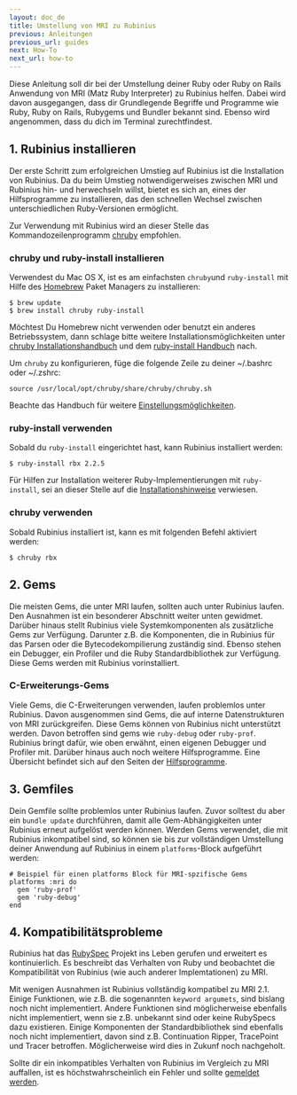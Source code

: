 ```yaml
---
layout: doc_de
title: Umstellung von MRI zu Rubinius
previous: Anleitungen
previous_url: guides
next: How-To
next_url: how-to
---
```


Diese Anleitung soll dir bei der Umstellung deiner Ruby oder Ruby on Rails
Anwendung von MRI (Matz Ruby Interpreter) zu Rubinius helfen. Dabei wird davon
ausgegangen, dass dir Grundlegende Begriffe und Programme wie Ruby, Ruby on
Rails, Rubygems und Bundler bekannt sind. Ebenso wird angenommen, dass du dich
im Terminal zurechtfindest.

## 1. Rubinius installieren

Der erste Schritt zum erfolgreichen Umstieg auf Rubinius ist die Installation
von Rubinius. Da du beim Umstieg  notwendigerweises zwischen MRI und Rubinius
hin- und herwechseln willst, bietet es sich an, eines der Hilfsprogramme zu
installieren, das den schnellen Wechsel zwischen unterschiedlichen
Ruby-Versionen ermöglicht.

Zur Verwendung mit Rubinius wird an dieser Stelle das Kommandozeilenprogramm
[chruby](https://github.com/postmodern/chruby) empfohlen.

### chruby und ruby-install installieren

Verwendest du Mac OS X, ist es am einfachsten `chruby`und `ruby-install` mit
Hilfe des [Homebrew](https://github.com/Homebrew/homebrew) Paket Managers zu
installieren:

    $ brew update
    $ brew install chruby ruby-install

Möchtest Du Homebrew nicht verwenden oder benutzt ein anderes Betriebssystem,
dann schlage bitte weitere Installationsmöglichkeiten unter
[chruby Installationshandbuch](https://github.com/postmodern/chruby#install) und
dem [ruby-install Handbuch](https://github.com/postmodern/ruby-install#install)
nach.

Um `chruby` zu konfigurieren, füge die folgende Zeile zu deiner ~/.bashrc oder
~/.zshrc:

    source /usr/local/opt/chruby/share/chruby/chruby.sh

Beachte das Handbuch für weitere
[Einstellungsmöglichkeiten](https://github.com/postmodern/chruby#configuration).

### ruby-install verwenden

Sobald du `ruby-install` eingerichtet hast, kann Rubinius installiert werden:

    $ ruby-install rbx 2.2.5

Für Hilfen zur Installation weiterer Ruby-Implementierungen mit `ruby-install`,
sei an dieser Stelle auf die
[Installationshinweise](https://github.com/postmodern/ruby-install#synopsis)
verwiesen.

### chruby verwenden

Sobald Rubinius installiert ist, kann es mit folgenden Befehl aktiviert werden:

    $ chruby rbx

## 2. Gems

Die meisten Gems, die unter MRI laufen, sollten auch unter Rubinius laufen. Den
Ausnahmen ist ein besonderer Abschnitt weiter unten gewidmet. Darüber hinaus
stellt Rubinius viele Systemkomponenten als zusätzliche Gems zur Verfügung.
Darunter z.B. die Komponenten, die in Rubinius für das Parsen oder die
Bytecodekompilierung zuständig sind. Ebenso stehen ein Debugger, ein Profiler
und die Ruby Standardbibliothek zur Verfügung. Diese Gems werden mit Rubinius
vorinstalliert.

### C-Erweiterungs-Gems

Viele Gems, die C-Erweiterungen verwenden, laufen problemlos unter Rubinius.
Davon ausgenommen sind Gems, die auf interne Datenstrukturen von MRI
zurückgreifen. Diese Gems können von Rubinius nicht unterstützt werden. Davon
betroffen sind gems wie `ruby-debug` oder `ruby-prof`. Rubinius bringt dafür,
wie oben erwähnt, einen eigenen Debugger und Profiler mit. Darüber hinaus auch
noch weitere Hilfsprogramme. Eine Übersicht befindet sich auf den Seiten der
[Hilfsprogramme](http://rubini.us/doc/de/tools/).

## 3. Gemfiles

Dein Gemfile sollte problemlos unter Rubinius laufen. Zuvor solltest du aber ein
`bundle update` durchführen, damit alle Gem-Abhängigkeiten unter Rubinius erneut
aufgelöst werden können. Werden Gems verwendet, die mit Rubinius inkompatibel
sind, so können sie bis zur vollständigen Umstellung deiner Anwendung auf
Rubinius in einem `platforms`-Block aufgeführt werden:

    # Beispiel für einen platforms Block für MRI-spzifische Gems
    platforms :mri do
      gem 'ruby-prof'
      gem 'ruby-debug'
    end

## 4. Kompatibilitätsprobleme

Rubinius hat das [RubySpec](http://rubyspec.org) Projekt ins Leben gerufen und
erweitert es kontinuierlich. Es beschreibt das Verhalten von Ruby und beobachtet
die Kompatibilität von Rubinius (wie auch anderer Implemtationen) zu MRI.

Mit wenigen Ausnahmen ist Rubinius vollständig kompatibel zu MRI 2.1. Einige
Funktionen, wie z.B. die sogenannten `keyword argumets`, sind bislang noch nicht
implementiert. Andere Funktionen sind möglicherweise ebenfalls nicht
implementiert, wenn sie z.B. unbekannt sind oder keine RubySpecs dazu
existieren. Einige Komponenten der Standardbibliothek sind ebenfalls noch nicht
implementiert, davon sind z.B. Continuation Ripper, TracePoint und Tracer
betroffen. Möglicherweise wird dies in Zukunf noch nachgeholt.

Sollte dir ein inkompatibles Verhalten von Rubinius im Vergleich zu MRI
auffallen, ist es höchstwahrscheinlich ein Fehler und sollte [gemeldet
werden](https://github.com/rubinius/rubinius/issues).

